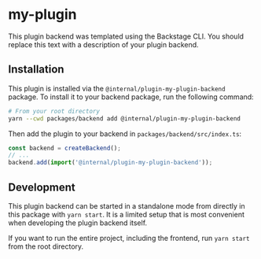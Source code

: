 # my-plugin

This plugin backend was templated using the Backstage CLI. You should replace this text with a description of your plugin backend.

## Installation

This plugin is installed via the `@internal/plugin-my-plugin-backend` package. To install it to your backend package, run the following command:

```bash
# From your root directory
yarn --cwd packages/backend add @internal/plugin-my-plugin-backend
```

Then add the plugin to your backend in `packages/backend/src/index.ts`:

```ts
const backend = createBackend();
// ...
backend.add(import('@internal/plugin-my-plugin-backend'));
```

## Development

This plugin backend can be started in a standalone mode from directly in this
package with `yarn start`. It is a limited setup that is most convenient when
developing the plugin backend itself.

If you want to run the entire project, including the frontend, run `yarn start` from the root directory.
